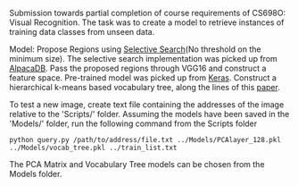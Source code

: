 Submission towards partial completion of course requirements of CS698O: Visual Recognition. The task was to create a model to retrieve instances of training data classes from unseen data.

Model: Propose Regions using [Selective Search](https://ivi.fnwi.uva.nl/isis/publications/bibtexbrowser.php?key=UijlingsIJCV2013&bib=all.bib)(No threshold on the minimum size). The selective search implementation was picked up from [AlpacaDB](https://github.com/AlpacaDB/selectivesearch).
Pass the proposed regions through VGG16 and construct a feature space. Pre-trained model was picked up from [Keras](https://keras.io/).
Construct a hierarchical k-means based vocabulary tree, along the lines of this [paper](http://www-inst.eecs.berkeley.edu/~cs294-6/fa06/papers/nister_stewenius_cvpr2006.pdf).

To test a new image, create text file containing the addresses of the image relative to the 'Scripts/' folder.
Assuming the models have been saved in the 'Models/' folder, run the following command from the Scripts folder 

```
python query.py /path/to/address/file.txt ../Models/PCAlayer_128.pkl ../Models/vocab_tree.pkl ../train_list.txt
```
The PCA Matrix and Vocabulary Tree models can be chosen from the Models folder.